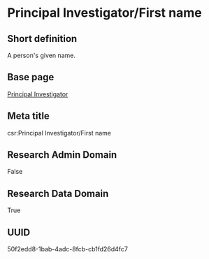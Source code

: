 # Principal Investigator/First name
## Short definition
A person's given name.
## Base page
[Principal Investigator](../../Objects/Principal%20Investigator.md)
## Meta title
csr:Principal Investigator/First name
## Research Admin Domain
False
## Research Data Domain
True
## UUID
50f2edd8-1bab-4adc-8fcb-cb1fd26d4fc7
